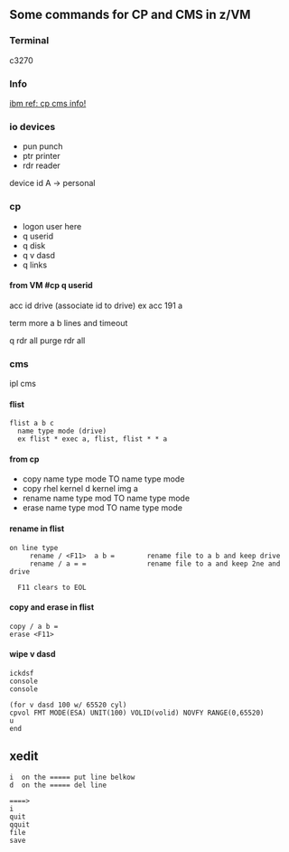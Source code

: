 ## Some commands for CP and CMS in z/VM

### Terminal
c3270 

### Info
[ibm ref: cp cms info!](https://www.ibm.com/support/knowledgecenter/SSB27U_6.4.0/com.ibm.zvm.v640.pdf/pdf.htm#zvmoper)

### io devices
* pun   punch
* ptr   printer
* rdr   reader
  
device id A -> personal

### cp 

* logon user here
* q userid
* q disk
* q v dasd
* q links

#### from VM #cp q userid

acc id drive (associate id to drive)
  ex acc 191 a
  
term more a b
  lines and timeout
  
q rdr all
purge rdr all

  
### cms
ipl cms

#### flist
```
flist a b c
  name type mode (drive)
  ex flist * exec a, flist, flist * * a
```

#### from cp
- copy name type mode TO name type mode
- copy rhel kernel d kernel img a
- rename name type mod TO name type mode
- erase name type mod TO name type mode

#### rename in flist
```
on line type
     rename / <F11>  a b =        rename file to a b and keep drive
     rename / a = =               rename file to a and keep 2ne and drive

  F11 clears to EOL
```
#### copy and erase in flist
```
copy / a b =
erase <F11>  
```

#### wipe v dasd
```
ickdsf
console
console

(for v dasd 100 w/ 65520 cyl)
cpvol FMT MODE(ESA) UNIT(100) VOLID(volid) NOVFY RANGE(0,65520)
u
end
```


## xedit
```
i  on the ===== put line belkow
d  on the ===== del line

====>
i
quit
qquit
file
save  
```
